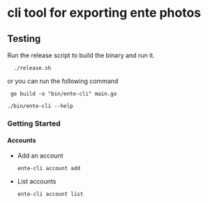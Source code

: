 # cli tool for exporting ente photos

## Testing

Run the release script to build the binary and run it.

```shell
  ./release.sh
```

or you can run the following command

```shell
 go build -o "bin/ente-cli" main.go
```

```shell
./bin/ente-cli --help
```

### Getting Started

#### Accounts

* Add an account
    ```shell
    ente-cli account add
    ```

* List accounts
    ```shell
    ente-cli account list
    ```

